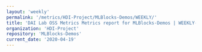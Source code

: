 ```yaml
---
layout: 'weekly'
permalink: '/metrics/HDI-Project/MLBlocks-Demos/WEEKLY/'
title: 'DAI Lab OSS Metrics Metrics report for MLBlocks-Demos | WEEKLY-REPORT-2020-04-19'
organization: 'HDI-Project'
repository: 'MLBlocks-Demos'
current_date: '2020-04-19'
---
```

